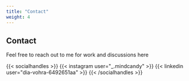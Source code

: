 ```yaml
---
title: "Contact"
weight: 4
---
```


## Contact

Feel free to reach out to me for work and discussions here

{{< socialhandles >}}
    {{< instagram user="_.mindcandy" >}}
    {{< linkedin user="dia-vohra-6492651aa" >}}
{{< /socialhandles >}}
